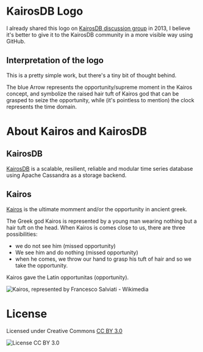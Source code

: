 # KairosDB Logo


I already shared this logo on [KairosDB discussion group](https://groups.google.com/forum/#!forum/kairosdb-group) in 2013, I believe it's better to give it to the KairosDB community in a more visible way using GitHub. 


## Interpretation of the logo

This is a pretty simple work, but there's a tiny bit of thought behind.


The blue Arrow represents the opportunity/supreme moment in the Kairos concept, and symbolize the raised hair tuft of Kairos god that can be grasped to seize the opportunity, while (it's pointless to mention) the clock represents the time domain.



# About Kairos and KairosDB 

## KairosDB 

[KairosDB](https://github.com/kairosdb/kairosdb) is a scalable, resilient, reliable and modular time series database using Apache Cassandra as a storage backend. 

## Kairos 

[Kairos](https://en.wikipedia.org/wiki/Kairos) is the ultimate momment and/or the opportunity in ancient greek.

The Greek god Kairos is represented by a young man wearing nothing but a hair tuft on the head. When Kairos is comes close to us, there are three possibilities:

- we do not see him (missed opportunity)
- We see him and do nothing (missed opportunity) 
- when he comes, we throw our hand to grasp his tuft of hair and so we take the opportunity.

Kairos gave the Latin opportunitas (opportunity).

![Kairos, represented by Francesco Salviati - Wikimedia](http://upload.wikimedia.org/wikipedia/commons/thumb/0/02/Francesco_Salviati_005.jpg/220px-Francesco_Salviati_005.jpg)




# License

Licensed under Creative Commons [CC BY 3.0](http://creativecommons.org/licenses/by/3.0/)

![License CC BY 3.0](https://i.creativecommons.org/l/by/4.0/88x31.png)


 